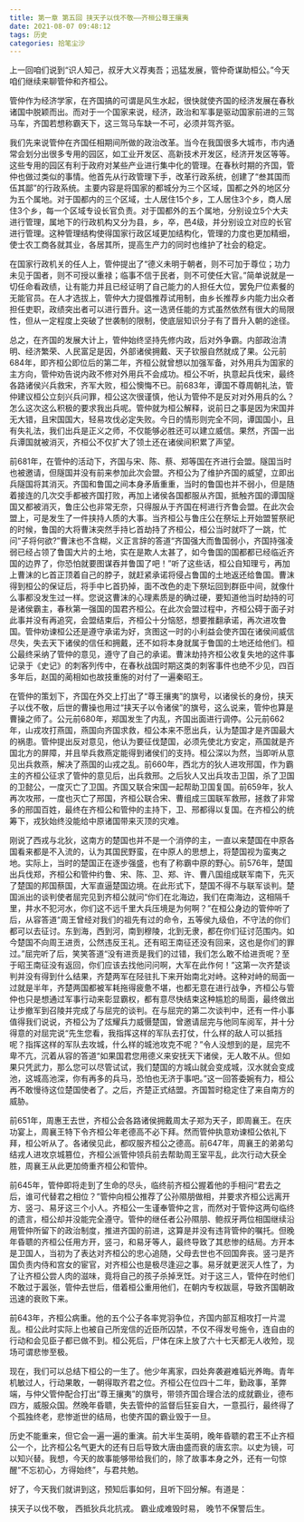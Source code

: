 ```yaml
---
title: 第一章 第五回 挟天子以伐不敬——齐桓公尊王攘夷
date: 2021-08-07 09:48:12
tags: 历史
categories: 拾笔尘沙
---
```

上一回咱们说到“识人知己，叔牙大义荐夷吾；迅猛发展，管仲奇谋助桓公。”今天咱们继续来聊管仲和齐桓公。

管仲作为经济学家，在齐国搞的可谓是风生水起，很快就使齐国的经济发展在春秋诸国中脱颖而出。而对于一个国家来说，经济，政治和军事是驱动国家前进的三驾马车，齐国若想称霸天下，这三驾马车缺一不可，必须并驾齐驱。

我们先来说管仲在齐国任相期间所做的政治改革。当今在我国很多大城市，市内通常会划分出很多专用的园区，如工业开发区、高新技术开发区，经济开发区等等。这些专用的园区有利于政府对某些产业进行集中化的管理。在春秋时期的齐国，管仲也做过类似的事情。他首先从行政管理下手，改革行政系统，创建了“叁其国而伍其鄙”的行政系统。主要内容是将国家的都城分为三个区域，国都之外的地区分为五个属地。对于国都内的三个区域，士人居住15个乡，工人居住3个乡，商人居住3个乡，每一个区域专设长官负责。对于国都外的五个属地，分别设立5个大夫进行管理，属地下的行政机构又分为县，乡，卒，邑4级，并分别设立对应的长官进行管理。这种管理结构使得国家行政区域更加结构化，管理的力度也更加精细，使士农工商各就其业，各居其所，提高生产力的同时也维护了社会的稳定。

在国家行政机关的任人上，管仲提出了“德义未明于朝者，则不可加于尊位；功力未见于国者，则不可授以重禄；临事不信于民者，则不可使任大官。”简单说就是一切任命看政绩，让有能力并且已经证明了自己能力的人担任大位，罢免尸位素餐的无能官员。在人才选拔上，管仲大力提倡推荐试用制，由乡长推荐乡内能力出众者担任吏职，政绩突出者可以进行晋升。这一选贤任能的方式虽然依然有很大的局限性，但从一定程度上突破了世袭制的限制，使底层知识分子有了晋升入朝的途径。

总之，在齐国的发展大计上，管仲始终坚持先修内政，后对外争霸。内部政治清明、经济繁荣、人民富足是因，外部诸侯拥戴、天子钦服自然就成了果。公元前684年，即齐桓公即位后的第二年，齐桓公就曾想以加强军备，对外用兵为国家的主方向，管仲劝告说内政不修对外用兵不会成功。桓公不听，执意起兵伐宋，最终各路诸侯兴兵救宋，齐军大败，桓公懊悔不已。前683年，谭国不尊周朝礼法，管仲建议桓公立刻兴兵问罪，桓公这次很谨慎，他认为管仲不是反对对外用兵的么？怎么这次这么积极的要求我出兵呢。管仲就为桓公解释，说前日之事是因为宋国并无大错，且宋国国大，轻易攻伐必定失败。今日的情形则完全不同，谭国国小，且有失礼法，我们出兵是正义之师，不仅能够必胜还可以建立威信。果然，齐国一出兵谭国就被消灭，齐桓公不仅扩大了领土还在诸侯间积累了声望。

前681年，在管仲的活动下，齐国与宋、陈、蔡、郑等国在齐进行会盟。隧国当时也被邀请，但隧国并没有前来参加此次会盟。齐桓公为了维护齐国的威望，立即出兵隧国将其消灭。齐国和鲁国之间本身矛盾重重，当时的鲁国也并不弱小，但是随着接连的几次交手都被齐国打败，再加上诸侯各国都服从齐国，抵触齐国的谭国隧国又都被消灭，鲁庄公也非常无奈，只得服从于齐国在柯进行齐鲁会盟。在此次会盟上，可是发生了一件挟持人质的大事。当齐桓公与鲁庄公在祭坛上开始盟誓祭祀的时候，鲁国的大将曹沫突然手持匕首劫持了齐桓公，桓公当时就吓了一跳，忙问“子将何欲?”曹沫也不含糊，义正言辞的答道“齐国强大而鲁国弱小，齐国持强凌弱已经占领了鲁国大片的土地，实在是欺人太甚了，如今鲁国的国都都已经临近齐国的边界了，你恐怕就要图谋吞并鲁国了吧！”听了这些话，桓公自知理亏，再加上曹沫的匕首正顶着自己的脖子，就赶紧承诺将侵占鲁国的土地返还给鲁国。曹沫得到桓公的保证后，将手中匕首扔掉，面不改色的走下祭坛回到群臣中间，就像什么事都没发生过一样。您说这曹沫的心理素质是的确过硬，要知道他当时劫持的可是诸侯霸主，春秋第一强国的国君齐桓公。在此次会盟过程中，齐桓公碍于面子对此事并没有再追究，会盟结束后，齐桓公十分恼怒，想要推翻承诺，再次进攻鲁国。管仲劝谏桓公还是遵守承诺为好，贪图这一时的小利益会使齐国在诸侯间威信尽失，失去天下诸侯的信任和拥戴，还不如将本身就属于鲁国的土地还给他们。桓公最终采纳了管仲的意见，遵守了自己的承诺。曹沫劫持齐桓公收复失地的这件事记录于《史记》的刺客列传中，在春秋战国时期这类的刺客事件也绝不少见，四百多年后，赵国的蔺相如也故技重施的对付了一遍秦昭王。

在管仲的策划下，齐国在外交上打出了“尊王攘夷”的旗号，以诸侯长的身份，挟天子以伐不敬，后世的曹操也用过“挟天子以令诸侯”的旗号，这么说来，管仲也算是曹操之师了。公元前680年，郑国发生了内乱，齐国出面进行调停。公元前662年，山戎攻打燕国，燕国向齐国求救，桓公本来不愿出兵，认为楚国才是齐国最大的祸患。管仲提出反对意见，他认为要征伐楚国，必须先使北方安定，燕国就是齐国北方的屏障，并且举兵救燕定能得到诸侯们的支持。桓公深以为然，当即听从意见出兵救燕，解决了燕国的山戎之乱。前660年，西北方的狄人进攻邢国，作为霸主的齐桓公征求了管仲的意见后，出兵救邢。之后狄人又出兵攻击卫国，杀了卫国的卫懿公，一度灭亡了卫国。齐国又联合宋国一起帮助卫国复国。前659年，狄人再次攻邢，一度也灭亡了邢国，齐桓公联合宋、曹组成三国联军救邢，拯救了非常多的邢国百姓，最终在齐桓公和管仲的主持下，卫、邢都得以复国。在齐桓公的统筹下，戎狄始终没能给中原诸国带来灭顶的灾难。

刚说了西戎与北狄，这南方的楚国也并不是一个消停的主，一直以来楚国在中原各国看来都是不入流的，认为其国民野蛮，在中原人的思想上，将楚国视为蛮夷之地。实际上，当时的楚国正在逐步强盛，也有了称霸中原的野心。前576年，楚国出兵伐郑，齐桓公和管仲约鲁、宋、陈、卫、郑、许、曹八国组成联军南下，先灭了楚国的邦国蔡国，大军直逼楚国边境。在此形式下，楚国不得不与联军谈判。楚国派出的谈判使者屈完见到齐桓公就问“你们在北海边，我们在南海边，这相隔千里，井水不犯河水，你们这不远千里大兵压境是为何啊？”在桓公身边的管仲听了后，从容答道“周王曾经对我们的祖先有过的命令，五等侯九级伯，不守法的你们都可以去征讨。东到海，西到河，南到穆陵，北到无隶，都在你们征讨范围内。如今楚国不向周王进贡，公然违反王礼。还有昭王南征还没有回来，这也是你们的罪过。”屈完听了后，笑笑答道“没有进贡是我们的过错，我们怎么敢不给进贡呢？至于昭王南征没有返回，你们应该去找他问问啊，大军在此作何！”这第一次齐楚谈判并没有得到什么结果，齐楚两军在陉驻扎下来开始南北对峙。这种对峙的局面一过就是半年，齐楚两国都被军耗拖得疲惫不堪，也都无意在进行战争，齐桓公与管仲也只是想通过军事行动来彰显霸权，都有意尽快结束这种尴尬的局面，最终做出让步撤军到召陵并完成了与屈完的谈判。在与屈完的第二次谈判中，还有一件小事值得我们说说，齐桓公为了炫耀兵力威慑楚国，曾邀请屈完与他同车阅军，并十分得意的对屈完说“先生您看，我指挥这样的军队去打仗，什么样的敌人可以抵挡呢？指挥这样的军队去攻城，什么样的城池攻克不呢？”令人没想到的是，屈完不卑不亢，沉着从容的答道“如果国君您用德义来安抚天下诸侯，无人敢不从。但如果只凭武力，那么您可以尽管试试，我们楚国的方城山就会变成城，汉水就会变成池，这城高池深，你有再多的兵马，恐怕也无济于事吧。”这一回答委婉有力，桓公再不敢慢待这位楚国使者了。之后，齐楚正式结盟。齐国暂时稳定住了来自南方的威胁。

前651年，周惠王去世，齐桓公会各路诸侯拥戴周太子郑为天子，即周襄王。在庆功宴上，周襄王特下令齐桓公年老德高不必下拜。然而管仲执意劝谏桓公依礼下拜，桓公听从了。各诸侯见此，都叹服齐桓公之德高。前647年，周襄王的弟弟勾结戎人进攻京城篡位，齐桓公派管仲领兵前去帮助周王室平乱，此次行动大获全胜，周襄王从此更加倚重齐桓公和管仲。

前645年，管仲即将走到了生命的尽头，临终前齐桓公握着他的手相问“君去之后，谁可代替君之相位？”管仲向桓公推荐了公孙隰朋做相，并要求齐桓公远离开方、竖刁、易牙这三个小人。齐桓公一生谨奉管仲之言，而然对于管仲这两句临终的遗言，桓公却并没能完全遵守。管仲的继任者公孙隰朋、鲍叔牙两位相国继续沿用管仲所留下的政治制度，推进齐国的前进，这算是并没有违背管仲的嘱托。但晚年昏聩的齐桓公任用方开，竖刁，和易牙等人，最终导致了其悲惨的结局。方开本是卫国人，当初为了表达对齐桓公的忠心追随，父母去世也不回国奔丧。竖刁是齐国负责内侍和宫女的宦官，对齐桓公也是极尽逢迎之事。易牙就更泯灭人性了，为了让齐桓公尝人肉的滋味，竟将自己的孩子杀掉烹饪。对于这三人，管仲在时他们不敢过于嚣张，管仲去世后，借着桓公重用他们，在朝内专权跋扈，导致齐国朝政迅速的衰败下来。

前643年，齐桓公病重。他的五个公子各率党羽争位，齐国内部互相攻打一片混乱。桓公此时实际上也被自己所宠信的近臣所囚禁，不仅不得发号施令，连自由的行动和会见臣子都已做不到。桓公死后，尸体在床上放了六十七天都无人收殓，现场可谓悲惨至极。

现在，我们可以总结下桓公的一生了。他少年离家，四处奔袭避难韬光养晦。青年机敏过人，行动果敢，一朝得取齐君之位。齐桓公在位四十二年，勤政事，革弊端，与仲父管仲配合打出“尊王攘夷”的旗号，带领齐国合理合法的成就霸业，德布四方，威服众国。然晚年昏聩，失去管仲的监督后狂妄自大，一意孤行，最终得了个孤独终老，悲惨逝世的结局，也使齐国的霸业毁于一旦。

历史不能重来，但它会一遍一遍的重演。前大半生英明，晚年昏聩的君王不止齐桓公一个，比齐桓公名气更大的还有日后导致大唐由盛而衰的唐玄宗。以史为镜，可以知兴替。我想，今天的故事能够带给我们的，除了故事本身之外，还有一句惊醒“不忘初心，方得始终”，与君共勉。

好了，今天我们就讲到这，预知后事如何，且听下回分解。有道是：

挟天子以伐不敬，
西抵狄兵北抗戎。
霸业成难毁时易，
晚节不保警后生。

